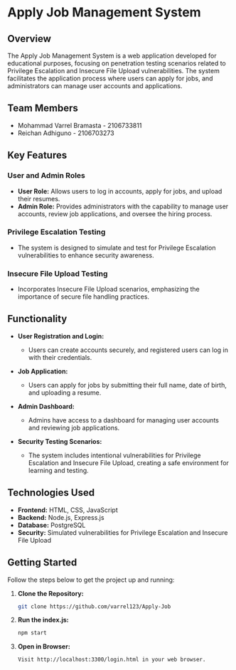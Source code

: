 # Apply Job Management System

## Overview

The Apply Job Management System is a web application developed for educational purposes, focusing on penetration testing scenarios related to Privilege Escalation and Insecure File Upload vulnerabilities. The system facilitates the application process where users can apply for jobs, and administrators can manage user accounts and applications.

## Team Members
- Mohammad Varrel Bramasta - 2106733811
- Reichan Adhiguno - 2106703273
  
## Key Features

### User and Admin Roles

- **User Role:** Allows users to log in accounts, apply for jobs, and upload their resumes.
- **Admin Role:** Provides administrators with the capability to manage user accounts, review job applications, and oversee the hiring process.

### Privilege Escalation Testing

- The system is designed to simulate and test for Privilege Escalation vulnerabilities to enhance security awareness.

### Insecure File Upload Testing

- Incorporates Insecure File Upload scenarios, emphasizing the importance of secure file handling practices.

## Functionality

- **User Registration and Login:**
  - Users can create accounts securely, and registered users can log in with their credentials.

- **Job Application:**
  - Users can apply for jobs by submitting their full name, date of birth, and uploading a resume.

- **Admin Dashboard:**
  - Admins have access to a dashboard for managing user accounts and reviewing job applications.

- **Security Testing Scenarios:**
  - The system includes intentional vulnerabilities for Privilege Escalation and Insecure File Upload, creating a safe environment for learning and testing.

## Technologies Used

- **Frontend:** HTML, CSS, JavaScript
- **Backend:** Node.js, Express.js
- **Database:** PostgreSQL
- **Security:** Simulated vulnerabilities for Privilege Escalation and Insecure File Upload

## Getting Started

Follow the steps below to get the project up and running:

1. **Clone the Repository:**
   ```bash
   git clone https://github.com/varrel123/Apply-Job
2. **Run the index.js:**
   ```bash
   npm start
3. **Open in Browser:**
   ```bash
   Visit http://localhost:3300/login.html in your web browser.


